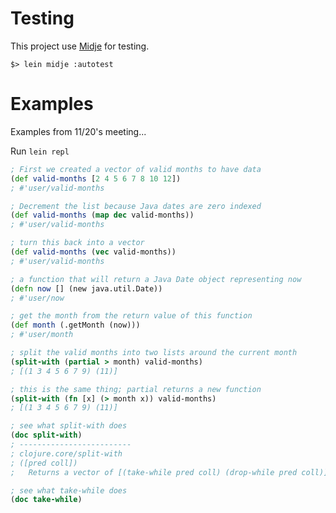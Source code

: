 # Testing

This project use [Midje](https://github.com/marick/Midje) for testing.

    $> lein midje :autotest


# Examples
Examples from 11/20's meeting...

Run ```lein repl```

```clojure
; First we created a vector of valid months to have data
(def valid-months [2 4 5 6 7 8 10 12])
; #'user/valid-months

; Decrement the list because Java dates are zero indexed
(def valid-months (map dec valid-months))
; #'user/valid-months

; turn this back into a vector
(def valid-months (vec valid-months))
; #'user/valid-months

; a function that will return a Java Date object representing now
(defn now [] (new java.util.Date))
; #'user/now

; get the month from the return value of this function
(def month (.getMonth (now)))
; #'user/month

; split the valid months into two lists around the current month
(split-with (partial > month) valid-months)
; [(1 3 4 5 6 7 9) (11)]

; this is the same thing; partial returns a new function
(split-with (fn [x] (> month x)) valid-months)
; [(1 3 4 5 6 7 9) (11)]

; see what split-with does
(doc split-with)
; -------------------------
; clojure.core/split-with
; ([pred coll])
;   Returns a vector of [(take-while pred coll) (drop-while pred coll)]

; see what take-while does
(doc take-while)
```

